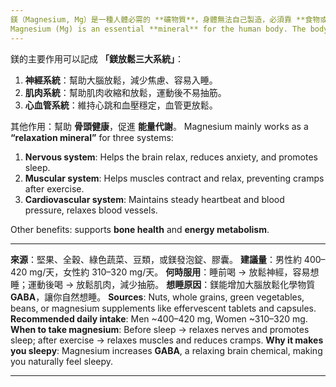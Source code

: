 ```yaml
---
鎂（Magnesium, Mg）是一種人體必需的 **礦物質**，身體無法自己製造，必須靠 **食物或補充品** 取得。全身約有 25 克鎂，主要存在 **骨頭、肌肉和細胞**。
Magnesium (Mg) is an essential **mineral** for the human body. The body cannot make it, so we must get it from **food or supplements**. About 25 grams of magnesium are in the body, mainly in **bones, muscles, and cells**.
---
```


鎂的主要作用可以記成 **「鎂放鬆三大系統」**：

1. **神經系統**：幫助大腦放鬆，減少焦慮、容易入睡。
2. **肌肉系統**：幫助肌肉收縮和放鬆，運動後不易抽筋。
3. **心血管系統**：維持心跳和血壓穩定，血管更放鬆。

其他作用：幫助 **骨頭健康**，促進 **能量代謝**。
Magnesium mainly works as a **“relaxation mineral”** for three systems:

1. **Nervous system**: Helps the brain relax, reduces anxiety, and promotes sleep.
2. **Muscular system**: Helps muscles contract and relax, preventing cramps after exercise.
3. **Cardiovascular system**: Maintains steady heartbeat and blood pressure, relaxes blood vessels.

Other benefits: supports **bone health** and **energy metabolism**.

---

**來源**：堅果、全穀、綠色蔬菜、豆類，或鎂發泡錠、膠囊。
**建議量**：男性約 400–420 mg/天，女性約 310–320 mg/天。
**何時服用**：睡前喝 → 放鬆神經，容易想睡；運動後喝 → 放鬆肌肉，減少抽筋。
**想睡原因**：鎂能增加大腦放鬆化學物質 **GABA**，讓你自然想睡。
**Sources**: Nuts, whole grains, green vegetables, beans, or magnesium supplements like effervescent tablets and capsules.
**Recommended daily intake**: Men ~400–420 mg, Women ~310–320 mg.
**When to take magnesium**: Before sleep → relaxes nerves and promotes sleep; after exercise → relaxes muscles and reduces cramps.
**Why it makes you sleepy**: Magnesium increases **GABA**, a relaxing brain chemical, making you naturally feel sleepy.

---
